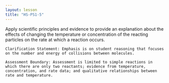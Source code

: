 ```yaml
---
layout: lesson
title: "HS-PS1-5"
---
```

<script src="https://cdn.mathjax.org/mathjax/latest/MathJax.js?config=TeX-AMS-MML_HTMLorMML" type="text/javascript"></script>

<!--<center>
<img src="images/pt-row-col.png" alt="drawing" width="90%"/>
</center>
-->
Apply scientific principles and evidence to provide an explanation about the effects of changing the temperature or concentration of the reacting particles on the rate at which a reaction occurs.
   
<!--more--> 

    Clarification Statement: Emphasis is on student reasoning that focuses on the number and energy of collisions between molecules.

    Assessment Boundary: Assessment is limited to simple reactions in which there are only two reactants; evidence from temperature, concentration, and rate data; and qualitative relationships between rate and temperature.

